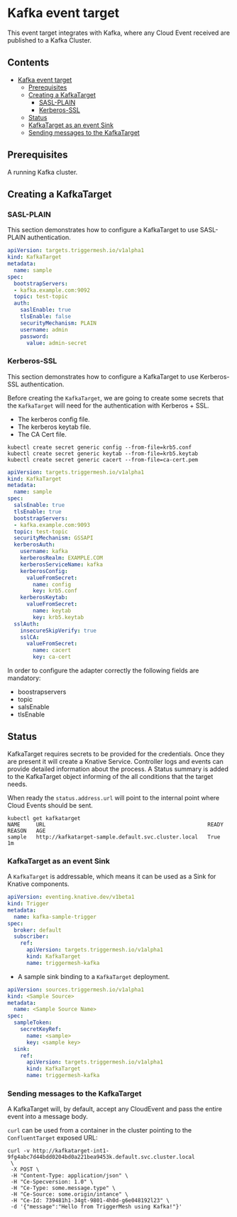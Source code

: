# Kafka event target

This event target integrates with Kafka, where any Cloud Event received are published to a Kafka Cluster.

## Contents

- [Kafka event target](#kafka-event-target)
  - [Prerequisites](#prerequisites)
  - [Creating a KafkaTarget](#creating-a-kafka-target)
    - [SASL-PLAIN](#sasl-plain)
    - [Kerberos-SSL](#kerberos-ssl)
  - [Status](#status)
  - [KafkaTarget as an event Sink](#kafka-target-as-an-event-sink)
  - [Sending messages to the KafkaTarget](#sending-messages-to-the-kafka-target)

## Prerequisites

A running Kafka cluster.

## Creating a KafkaTarget

### SASL-PLAIN

This section demonstrates how to configure a KafkaTarget to use SASL-PLAIN authentication.

```yaml
apiVersion: targets.triggermesh.io/v1alpha1
kind: KafkaTarget
metadata:
  name: sample
spec:
  bootstrapServers:
  - kafka.example.com:9092
  topic: test-topic
  auth:
    saslEnable: true
    tlsEnable: false
    securityMechanism: PLAIN
    username: admin
    password:
      value: admin-secret
```

### Kerberos-SSL

This section demonstrates how to configure a KafkaTarget to use Kerberos-SSL authentication.

Before creating the `KafkaTarget`, we are going to create some secrets that the `KafkaTarget` will need for the authentication with Kerberos + SSL.

- The kerberos config file.
- The kerberos keytab file.
- The CA Cert file.

```console
kubectl create secret generic config --from-file=krb5.conf
kubectl create secret generic keytab --from-file=krb5.keytab
kubectl create secret generic cacert --from-file=ca-cert.pem
```

```yaml
apiVersion: targets.triggermesh.io/v1alpha1
kind: KafkaTarget
metadata:
  name: sample
spec:
  salsEnable: true
  tlsEnable: true
  bootstrapServers:
  - kafka.example.com:9093
  topic: test-topic
  securityMechanism: GSSAPI
  kerberosAuth:
    username: kafka
    kerberosRealm: EXAMPLE.COM
    kerberosServiceName: kafka
    kerberosConfig:
      valueFromSecret:
        name: config
        key: krb5.conf
    kerberosKeytab:
      valueFromSecret:
        name: keytab
        key: krb5.keytab
  sslAuth:
    insecureSkipVerify: true
    sslCA:
      valueFromSecret:
        name: cacert
        key: ca-cert
```

 In order to configure the adapter correctly the following fields are mandatory:

- boostrapservers
- topic
- salsEnable
- tlsEnable

## Status

KafkaTarget requires secrets to be provided for the credentials. Once they are present it will create a Knative Service. Controller
logs and events can provide detailed information about the process. A Status
summary is added to the KafkaTarget object informing of the all conditions
that the target needs.

When ready the `status.address.url` will point to the internal point where Cloud Events should be sent.

```console
kubectl get kafkatarget
NAME     URL                                                   READY   REASON   AGE
sample   http://kafkatarget-sample.default.svc.cluster.local   True             1m
```

### KafkaTarget as an event Sink

A `KafkaTarget` is addressable, which means it can be used as a Sink for Knative components.

```yaml
apiVersion: eventing.knative.dev/v1beta1
kind: Trigger
metadata:
  name: kafka-sample-trigger
spec:
  broker: default
  subscriber:
    ref:
      apiVersion: targets.triggermesh.io/v1alpha1
      kind: KafkaTarget
      name: triggermesh-kafka
```

- A sample sink binding to a `KafkaTarget` deployment.

```yaml
apiVersion: sources.triggermesh.io/v1alpha1
kind: <Sample Source>
metadata:
  name: <Sample Source Name>
spec:
  sampleToken:
    secretKeyRef:
      name: <sample>
      key: <sample key>
  sink:
    ref:
      apiVersion: targets.triggermesh.io/v1alpha1
      kind: KafkaTarget
      name: triggermesh-kafka
```

### Sending messages to the KafkaTarget

 A KafkaTarget will, by default, accept any CloudEvent and pass the entire event into a message body.

`curl` can be used from a container in the cluster pointing to the `ConfluentTarget` exposed URL:

```console
curl -v http://kafkatarget-int1-9fg4abc7d44bdd0204bd0a221bea9453k.default.svc.cluster.local
 \
 -X POST \
 -H "Content-Type: application/json" \
 -H "Ce-Specversion: 1.0" \
 -H "Ce-Type: some.message.type" \
 -H "Ce-Source: some.origin/intance" \
 -H "Ce-Id: 739481h1-34gt-9801-4h0d-g6e048192l23" \
 -d '{"message":"Hello from TriggerMesh using Kafka!"}'
```
